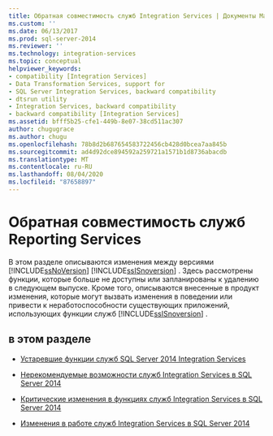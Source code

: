 ```yaml
---
title: Обратная совместимость служб Integration Services | Документы Майкрософт
ms.custom: ''
ms.date: 06/13/2017
ms.prod: sql-server-2014
ms.reviewer: ''
ms.technology: integration-services
ms.topic: conceptual
helpviewer_keywords:
- compatibility [Integration Services]
- Data Transformation Services, support for
- SQL Server Integration Services, backward compatibility
- dtsrun utility
- Integration Services, backward compatibility
- backward compatibility [Integration Services]
ms.assetid: bfff5b25-cfe1-449b-8e07-38cd511ac307
author: chugugrace
ms.author: chugu
ms.openlocfilehash: 78b8d2b687654583722456cb428d0bcea7aa845b
ms.sourcegitcommit: ad4d92dce894592a259721a1571b1d8736abacdb
ms.translationtype: MT
ms.contentlocale: ru-RU
ms.lasthandoff: 08/04/2020
ms.locfileid: "87658897"
---
```

# <a name="integration-services-backward-compatibility"></a>Обратная совместимость служб Reporting Services
  В этом разделе описываются изменения между версиями [!INCLUDE[ssNoVersion](../includes/ssnoversion-md.md)] [!INCLUDE[ssISnoversion](../includes/ssisnoversion-md.md)] . Здесь рассмотрены функции, которые больше не доступны или запланированы к удалению в следующем выпуске. Кроме того, описываются внесенные в продукт изменения, которые могут вызвать изменения в поведении или привести к неработоспособности существующих приложений, использующих функции служб [!INCLUDE[ssISnoversion](../includes/ssisnoversion-md.md)] .  
  
## <a name="in-this-section"></a>в этом разделе  
  
-   [Устаревшие функции служб SQL Server 2014 Integration Services](../../2014/integration-services/deprecated-integration-services-features-in-sql-server-2014.md)  
  
-   [Нерекомендуемые возможности служб Integration Services в SQL Server 2014](../../2014/integration-services/discontinued-integration-services-functionality-in-sql-server-2014.md)  
  
-   [Критические изменения в функциях служб Integration Services в SQL Server 2014](../../2014/integration-services/breaking-changes-to-integration-services-features-in-sql-server-2014.md)  
  
-   [Изменения в работе служб Integration Services в SQL Server 2014](../../2014/integration-services/behavior-changes-to-integration-services-features-in-sql-server-2014.md)  
  
  
